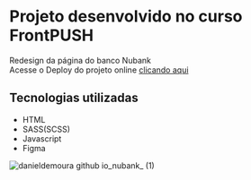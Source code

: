 # Projeto desenvolvido no curso FrontPUSH<br/>
Redesign da página do banco Nubank<br/>
Acesse o Deploy do projeto online [clicando aqui](https://danieldemoura.github.io/nubank/)
## Tecnologias utilizadas
- HTML
- SASS(SCSS)
- Javascript
- Figma

![danieldemoura github io_nubank_ (1)](https://github.com/user-attachments/assets/b4b96e92-8b49-4581-8a57-d94f31860b03)

